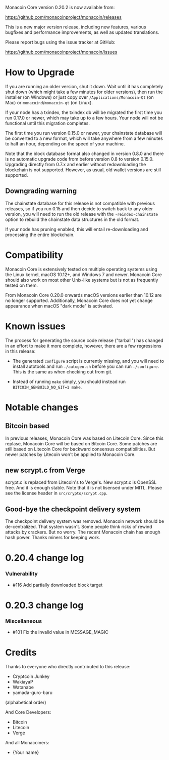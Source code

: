 Monacoin Core version 0.20.2 is now available from:

  <https://github.com/monacoinproject/monacoin/releases>

This is a new major version release, including new features, various bugfixes
and performance improvements, as well as updated translations.

Please report bugs using the issue tracker at GitHub:

  <https://github.com/monacoinproject/monacoin/issues>


How to Upgrade
==============

If you are running an older version, shut it down. Wait until it has completely
shut down (which might take a few minutes for older versions), then run the
installer (on Windows) or just copy over `/Applications/Monacoin-Qt` (on Mac)
or `monacoind`/`monacoin-qt` (on Linux).

If your node has a txindex, the txindex db will be migrated the first time you run 0.17.0 or newer, which may take up to a few hours. Your node will not be functional until this migration completes.

The first time you run version 0.15.0 or newer, your chainstate database will be converted to a
new format, which will take anywhere from a few minutes to half an hour,
depending on the speed of your machine.

Note that the block database format also changed in version 0.8.0 and there is no
automatic upgrade code from before version 0.8 to version 0.15.0. Upgrading
directly from 0.7.x and earlier without redownloading the blockchain is not supported.
However, as usual, old wallet versions are still supported.

Downgrading warning
-------------------

The chainstate database for this release is not compatible with previous
releases, so if you run 0.15 and then decide to switch back to any
older version, you will need to run the old release with the `-reindex-chainstate`
option to rebuild the chainstate data structures in the old format.

If your node has pruning enabled, this will entail re-downloading and
processing the entire blockchain.

Compatibility
==============

Monacoin Core is extensively tested on multiple operating systems
using the Linux kernel, macOS 10.12+, and Windows 7 and newer. Monacoin
Core should also work on most other Unix-like systems but is not as
frequently tested on them.

From Monacoin Core 0.20.0 onwards macOS versions earlier than 10.12 are no
longer supported. Additionally, Monacoin Core does not yet change appearance
when macOS "dark mode" is activated.

Known issues
============

The process for generating the source code release ("tarball") has changed in an
effort to make it more complete, however, there are a few regressions in
this release:

- The generated `configure` script is currently missing, and you will need to
  install autotools and run `./autogen.sh` before you can run
  `./configure`. This is the same as when checking out from git.

- Instead of running `make` simply, you should instead run
  `BITCOIN_GENBUILD_NO_GIT=1 make`.

Notable changes
===============

Bitcoin based
-------------

In previous releases, Monacoin Core was based on Litecoin Core.
Since this replase, Monacoin Core will be based on Bitcoin Core.
Some patches are still based on Litecoin Core for backward
consensus compatibilities. But newer patches by Litecoin won't
be applied to Monacoin Core.

new scrypt.c from Verge
-----------------------

scrypt.c is replaced from Litecoin's to Verge's.
New scrypt.c is OpenSSL free. And it is enough stable.
Note that it is not lisensed under MITL. Please see the license
header in `src/crypto/scrypt.cpp`.

Good-bye the checkpoint delivery system
---------------------------------------

The checkpoint delivery system was removed. Monacoin network
should be de-centralized. That system wasn't.
Some people think risks of rewind attacks by crackers.
But no worry. The recent Monacoin chain has enough hash power.
Thanks miners for keeping work.

0.20.4 change log
=================

### Vulnerability

- #116 Add partially downloaded block target

0.20.3 change log
=================

### Miscellaneous

- #101 Fix the invalid value in MESSAGE_MAGIC

Credits
=======

Thanks to everyone who directly contributed to this release:

- Cryptcoin Junkey
- WakiayaP
- Watanabe
- yamada-guro-baru

(alphabetical order)

And Core Developers:

- Bitcoin
- Litecoin
- Verge

And all Monacoiners:

- {Your name}
